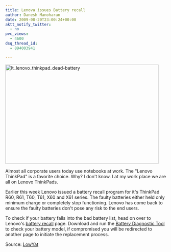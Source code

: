 ```yaml
---
title: Lenova issues Battery recall
author: Danesh Manoharan
date: 2009-08-20T23:00:24+00:00
aktt_notify_twitter:
  - no
pvc_views:
  - 4600
dsq_thread_id:
  - 894003941

---
```

[<img loading="lazy" class="alignnone size-full wp-image-1725" title="lt_lenovo_thinkpad_dead-battery" src="/wp-content/uploads/2009/08/lt_lenovo_thinkpad_dead-battery.jpg" alt="lt_lenovo_thinkpad_dead-battery" width="480" height="310" />][1]

Almost all corporate users today use notebooks at work. The "Lenovo ThinkPad" is a favorite choice. Why? I don't know. I at my work place we are all on Lenovo ThinkPads.

Earlier this week Lenovo issued a battery recall program for it's ThinkPad R60, R61, T60, T61, X60 and X61 series. The faulty batteries either held only minimum charge or completely stop functioning. Lenovo has come back to ensure the faulty batteries don't pose any risk to the end users.

To check if your battery falls into the bad battery list, head on over to Lenovo's [battery recall][2] page. Download and run the [Battery Diagnostic Tool][3] to check your battery model, if compromised you will be redirected to another page to initiate the replacement process.

Source: [LowYat][4]

 [1]: /wp-content/uploads/2009/08/lt_lenovo_thinkpad_dead-battery.jpg
 [2]: http://download.lenovo.com/lenovo/content/batt/082009/LandingPage.html?lang=en
 [3]: http://download.lenovo.com/lenovo/content/batt/LenovoBatteryDiagnosticTool.exe
 [4]: http://www.lowyat.net/v2/home/index.php